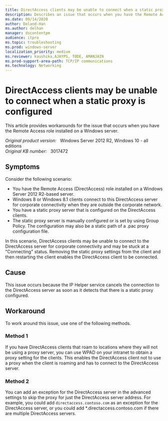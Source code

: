 ```yaml
---
title: DirectAccess clients may be unable to connect when a static proxy is configured
description: Describes an issue that occurs when you have the Remote Access role installed on a Windows Server 2012 R2-based server.
ms.date: 09/14/2020
author: Deland-Han
ms.author: delhan 
manager: dscontentpm
audience: itpro
ms.topic: troubleshooting
ms.prod: windows-server
localization_priority: medium
ms.reviewer: kaushika,AJAYPS, TODE, AMANJAIN
ms.prod-support-area-path: TCP/IP communications
ms.technology: Networking
---
```

# DirectAccess clients may be unable to connect when a static proxy is configured

This article provides workarounds for the issue that occurs when you have the Remote Access role installed on a Windows server.

_Original product version:_ &nbsp; Windows Server 2012 R2, Windows 10 - all editions  
_Original KB number:_ &nbsp; 3017472

## Symptoms

Consider the following scenario:

- You have the Remote Access (DirectAccess) role installed on a Windows Server 2012 R2-based server.
- Windows 8 or Windows 8.1 clients connect to this DirectAccess server for corporate connectivity when they are outside the corporate network.
- You have a static proxy server that is configured on the DirectAccess clients.
- The static proxy server is manually configured or is set by using Group Policy. The configuration may also be a static path of a .pac proxy configuration file.  

In this scenario, DirectAccess clients may be unable to connect to the DirectAccess server for corporate connectivity and may be stuck at a "Connecting" status. Removing the static proxy settings from the client and then restarting the client enables the DirectAccess client to be connected.

## Cause

This issue occurs because the IP Helper service cancels the connection to the DirectAccess server as soon as it detects that there is a static proxy configured.

## Workaround

To work around this issue, use one of the following methods.

### Method 1

If you have DirectAccess clients that roam to locations where they will not be using a proxy server, you can use WPAD on your intranet to obtain a proxy setting for the clients. This enables the DirectAccess client not to use a proxy when the client is roaming and has to connect to the DirectAccess server.

### Method 2

You can add an exception for the DirectAccess server in the advanced settings to skip the proxy for just the DirectAccess server address. For example, you could add `directaccess.contoso.com` as an exception for the DirectAccess server, or you could add *.directaccess.contoso.com if there are multiple DirectAccess servers.
